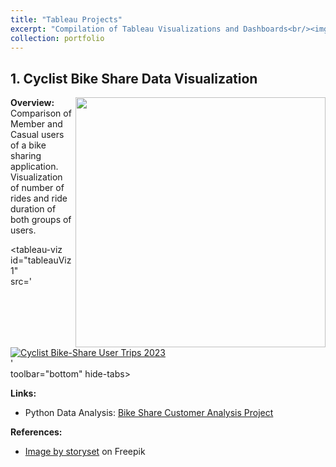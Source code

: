 ```yaml
---
title: "Tableau Projects"
excerpt: "Compilation of Tableau Visualizations and Dashboards<br/><img src='/images/tableau_p.png' style='max-width: 200px;'>"
collection: portfolio
---
```


<script type="module" src="https://public.tableau.com/javascripts/api/tableau.embedding.3.latest.min.js"></script>

## 1. Cyclist Bike Share Data Visualization

<img align="right" width="400" src="https://johnnapa.github.io//portfolio/assets/bike.jpg" />

**Overview:**
Comparison of Member and Casual users of a bike sharing application. Visualization of number of rides and ride duration of both groups of users.

<tableau-viz id="tableauViz1"  
 src='<div class='tableauPlaceholder' id='viz1710720275313' style='position: relative'><noscript><a href='#'><img alt='Cyclist Bike-Share User Trips 2023 ' src='https:&#47;&#47;public.tableau.com&#47;static&#47;images&#47;Cy&#47;CyclistBikeShare2023&#47;Dashboard1&#47;1_rss.png' style='border: none' /></a></noscript><object class='tableauViz'  style='display:none;'><param name='host_url' value='https%3A%2F%2Fpublic.tableau.com%2F' /> <param name='embed_code_version' value='3' /> <param name='site_root' value='' /><param name='name' value='CyclistBikeShare2023&#47;Dashboard1' /><param name='tabs' value='no' /><param name='toolbar' value='yes' /><param name='static_image' value='https:&#47;&#47;public.tableau.com&#47;static&#47;images&#47;Cy&#47;CyclistBikeShare2023&#47;Dashboard1&#47;1.png' /> <param name='animate_transition' value='yes' /><param name='display_static_image' value='yes' /><param name='display_spinner' value='yes' /><param name='display_overlay' value='yes' /><param name='display_count' value='yes' /><param name='language' value='en-US' /></object></div> <script type='text/javascript'> var divElement = document.getElementById('viz1710720275313'); var vizElement = divElement.getElementsByTagName('object')[0]; if ( divElement.offsetWidth > 800 ) { vizElement.style.width='1600px';vizElement.style.height='927px';} else if ( divElement.offsetWidth > 500 ) { vizElement.style.width='1600px';vizElement.style.height='927px';} else { vizElement.style.width='100%';vizElement.style.height='1347px';} var scriptElement = document.createElement('script'); scriptElement.src = 'https://public.tableau.com/javascripts/api/viz_v1.js'; vizElement.parentNode.insertBefore(scriptElement, vizElement); </script>'  
 toolbar="bottom" hide-tabs>
</tableau-viz>

**Links:**

- Python Data Analysis: [Bike Share Customer Analysis Project]()

**References:**

- <a href="https://www.freepik.com/free-vector/bike-parking-concept-illustration_29654762.htm#query=bike&position=10&from_view=author&uuid=03692b53-59f2-4514-b554-142e6bee9854">Image by storyset</a> on Freepik
